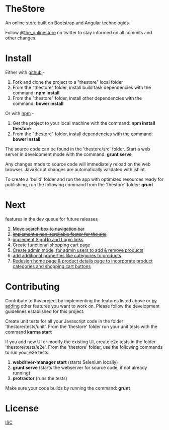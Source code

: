 TheStore
========
An online store built on Bootstrap and Angular technologies. 

Follow <a href="https://twitter.com/the_onlinestore">@the_onlinestore</a> on twitter to stay informed on all commits and other changes.


Install
=======
Either with <a href="https://github.com/fortesl/thestore">github</a> -
<ol>
    <li>Fork and clone the project to a "thestore" local folder</li>
    <li>From the "thestore" folder, install build task dependencies with the command: <b>npm install</b></li>
    <li>From the "thestore" folder, install other dependencies with the command: <b>bower install</b></li>
</ol>

Or with <a href="https://www.npmjs.org/package/thestore">npm</a> -
<ol>
    <li>Get the project to your local machine with the command: <b>npm install thestore</b></li>
    <li>From the "thestore" folder, install dependencies with the command: <b>bower install</b></li>
</ol>


The source code can be found in the 'thestore/src' folder. Start a web server in development mode with the command:
<b>grunt serve</b>

Any changes made to source code will immediately reload on the web browser. JavaScript changes are automatically validated with jshint.

To create a 'build' folder and run the app with optimized resources ready for publishing, run the following command from the 'thestore' folder:
<b>grunt</b>


Next
====
features in the dev queue for future releases

1. <a href="https://github.com/fortesl/thestore/issues/1"><strike>Move search box to navigation bar</strike></a><br>
2. <a href="https://github.com/fortesl/thestore/issues/2"><strike>implement a non-scrollable footer for the site</strike></a><br>
3. <a href="https://github.com/fortesl/thestore/issues/3">implement SignUp and Login links</a><br>
4. <a href="https://github.com/fortesl/thestore/issues/4">Create functional shopping cart page</a><br>
5. <a href="https://github.com/fortesl/thestore/issues/5">Create admin mode, for admin users to add & remove products</a><br>
6. <a href="https://github.com/fortesl/thestore/issues/6">add additional properties like categories to products</a><br>
7. <a href="https://github.com/fortesl/thestore/issues/7">Redesign home page & product details page to incorporate product categories and shopping cart buttons</a><br>


Contributing
============
Contribute to this project by implementing the features listed above or <a href="https://github.com/fortesl/thestore/issues">by adding</a> other features you want to work on.
Please follow the development guidelines established for this project.

Create unit tests for all your Javascript code in the folder 'thestore/tests/unit'. From the 'thestore' folder run your unit tests with the command <b>karma start</b>

If you add new UI or modify the existing UI, create e2e tests in the folder 'thestore/tests/e2e'. From the 'thestore' folder, use the following commands to run your e2e tests:
<ol>
    <li><b>webdriver-manager start</b> (starts Selenium locally)</li>
    <li><b>grunt serve</b> (starts the webserver for source code, if not already running)</li>
    <li><b>protractor</b> (runs the tests)</li>
</ol>

Make sure your code builds by running the command: <b>grunt</b>

License
=======
<a href="https://github.com/fortesl/thestore/blob/master/LICENSE">ISC</a>